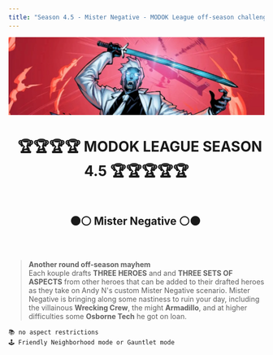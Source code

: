 ```yaml
---
title: "Season 4.5 - Mister Negative - MODOK League off-season challenge"
---
```


![Season 4.5 Banner](s4.5banner.png)

<div align="center"><header><h1>&nbsp;&nbsp;🏆🏆🏆🏆 MODOK LEAGUE SEASON 4.5 🏆🏆🏆🏆🏆</h1></header></div>  
 
<div align="center"><header><h2>⚫⚪ Mister Negative ⚪⚫&nbsp;</h2></header></div>

> **Another round off-season mayhem**
> <br>Each kouple drafts **THREE HEROES** and and **THREE SETS OF ASPECTS** from other heroes that can be added to their drafted heroes as they take on Andy N's custom Mister Negative scenario. Mister Negative is bringing along some nastiness to ruin your day, including the villainous **Wrecking Crew**, the might **Armadillo**, and at higher difficulties some **Osborne Tech** he got on loan.
```
📚 no aspect restrictions
🕹️ Friendly Neighborhood mode or Gauntlet mode
```
